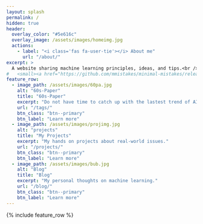 ```yaml
---
layout: splash
permalink: /
hidden: true
header:
  overlay_color: "#5e616c"
  overlay_image: /assets/images/homeimg.jpg
  actions:
    - label: "<i class='fas fa-user-tie'></i> About me"
      url: "/about/"
excerpt: >
  A website sharing machine learning principles, ideas, and tips.<br />
#   <small><a href="https://github.com/mmistakes/minimal-mistakes/releases/tag/4.22.0">Latest release v4.22.0</a></small>
feature_row:
  - image_path: /assets/images/60pa.jpg
    alt: "60s-Paper"
    title: "60s-Paper"
    excerpt: "Do not have time to catch up with the lastest trend of AI? Read a paper in 60s here!"
    url: "/tags/"
    btn_class: "btn--primary"
    btn_label: "Learn more"
  - image_path: /assets/images/projimg.jpg
    alt: "projects"
    title: "My Projects"
    excerpt: "My hands on projects about real-world issues."
    url: "/projects/"
    btn_class: "btn--primary"
    btn_label: "Learn more"
  - image_path: /assets/images/bub.jpg
    alt: "Blog"
    title: "Blog"
    excerpt: "My personal thoughts on machine learning."
    url: "/blog/"
    btn_class: "btn--primary"
    btn_label: "Learn more"      
---
```


{% include feature_row %}
